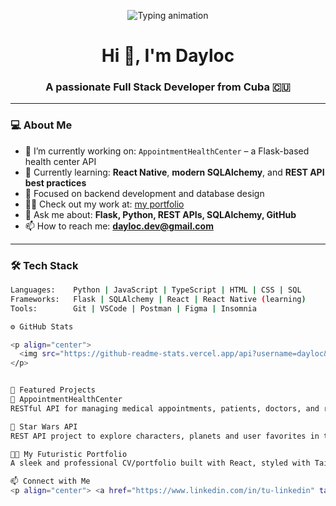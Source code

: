 <p align="center">
  <img src="https://readme-typing-svg.demolab.com?font=Fira+Code&size=22&duration=3000&pause=1000&color=00F7FF&center=true&vCenter=true&width=440&lines=Full+Stack+Developer;Flask+%7C+React+%7C+SQLAlchemy;Clean+Code+Lover;APIs+%26+automation+enthusiast" alt="Typing animation" />
</p>

<h1 align="center">Hi 👋, I'm Dayloc</h1>
<h3 align="center">A passionate Full Stack Developer from Cuba 🇨🇺</h3>





---

### 💻 About Me

- 🔭 I’m currently working on: `AppointmentHealthCenter` – a Flask-based health center API
- 🌱 Currently learning: **React Native**, **modern SQLAlchemy**, and **REST API best practices**
- 🧠 Focused on backend development and database design
- 👨‍💻 Check out my work at: [my portfolio](https://yourportfolio.com) <!-- cambia el link -->
- 💬 Ask me about: **Flask, Python, REST APIs, SQLAlchemy, GitHub**
- 📫 How to reach me: **dayloc.dev@gmail.com**

---

### 🛠️ Tech Stack


```bash
Languages:    Python | JavaScript | TypeScript | HTML | CSS | SQL
Frameworks:   Flask | SQLAlchemy | React | React Native (learning)
Tools:        Git | VSCode | Postman | Figma | Insomnia

⚙️ GitHub Stats

<p align="center">
  <img src="https://github-readme-stats.vercel.app/api?username=dayloc&show_icons=true&theme=tokyonight" alt="GitHub Stats" />
</p>


🌟 Featured Projects
🏥 AppointmentHealthCenter
RESTful API for managing medical appointments, patients, doctors, and reports – built with Flask + SQLAlchemy.

🌌 Star Wars API
REST API project to explore characters, planets and user favorites in the Star Wars universe.

👨‍🚀 My Futuristic Portfolio
A sleek and professional CV/portfolio built with React, styled with Tailwind and animations.

📫 Connect with Me
<p align="center"> <a href="https://www.linkedin.com/in/tu-linkedin" target="_blank"> <img src="https://img.shields.io/badge/LinkedIn-0A66C2?style=for-the-badge&logo=linkedin&logoColor=white"/> </a> <a href="mailto:dayloc.dev@gmail.com"> <img src="https://img.shields.io/badge/Gmail-D14836?style=for-the-badge&logo=gmail&logoColor=white"/> </a> </p>
